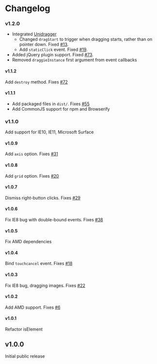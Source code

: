 # Changelog

### v1.2.0

+ Integrated [Unidragger](https://github.com/metafizzy/unidragger)
  - Changed `dragStart` to trigger when dragging starts, rather than on pointer down. Fixed [#13](https://github.com/desandro/draggabilly/issues/13).
  - Add `staticClick` event. Fixed [#19](https://github.com/desandro/draggabilly/issues/13).
+ Added jQuery plugin support. Fixed [#73](https://github.com/desandro/draggabilly/issues/73).
+ Removed `draggieInstance` first argument from event callbacks

#### v1.1.2

Add `destroy` method. Fixes [#72](https://github.com/desandro/draggabilly/issues/72)

#### v1.1.1

+ Add packaged files in `dist/`. Fixes [#55](https://github.com/desandro/draggabilly/issues/55)
+ Add CommonJS support for npm and Browserify

### v1.1.0

Add support for IE10, IE11, Microsoft Surface

#### v1.0.9

Add `axis` option. Fixes [#31](https://github.com/desandro/draggabilly/issues/31)

#### v1.0.8

Add `grid` option. Fixes [#20](https://github.com/desandro/draggabilly/issues/20)

#### v1.0.7

Dismiss right-button clicks. Fixes [#29](https://github.com/desandro/draggabilly/issues/29)

#### v1.0.6

Fix IE8 bug with double-bound events. Fixes [#38](https://github.com/desandro/draggabilly/issues/38)

#### v1.0.5

Fix AMD dependencies

#### v1.0.4

Bind `touchcancel` event. Fixes [#18](https://github.com/desandro/draggabilly/issues/18)

#### v1.0.3

Fix IE8 bug, dragging images. Fixes [#22](https://github.com/desandro/draggabilly/issues/22)

#### v1.0.2

Add AMD support. Fixes [#6](https://github.com/desandro/draggabilly/issues/6)

#### v1.0.1

Refactor isElement

## v1.0.0

Initial public release
